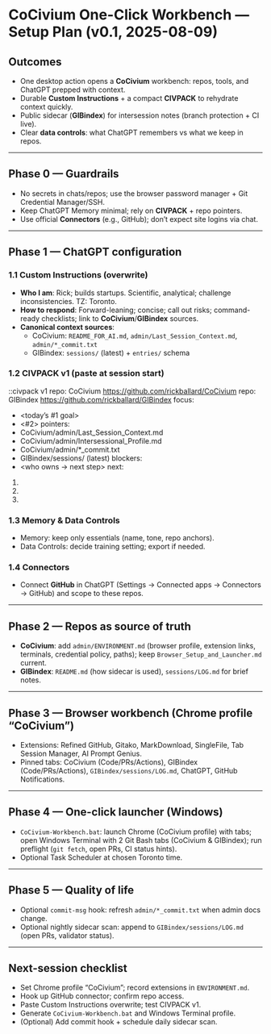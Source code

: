 # CoCivium One-Click Workbench — Setup Plan (v0.1, 2025-08-09)

## Outcomes
- One desktop action opens a **CoCivium** workbench: repos, tools, and ChatGPT prepped with context.
- Durable **Custom Instructions** + a compact **CIVPACK** to rehydrate context quickly.
- Public sidecar (**GIBindex**) for intersession notes (branch protection + CI live).
- Clear **data controls**: what ChatGPT remembers vs what we keep in repos.

---

## Phase 0 — Guardrails
- No secrets in chats/repos; use the browser password manager + Git Credential Manager/SSH.
- Keep ChatGPT Memory minimal; rely on **CIVPACK** + repo pointers.
- Use official **Connectors** (e.g., GitHub); don’t expect site logins via chat.

---

## Phase 1 — ChatGPT configuration
### 1.1 Custom Instructions (overwrite)
- **Who I am**: Rick; builds startups. Scientific, analytical; challenge inconsistencies. TZ: Toronto.
- **How to respond**: Forward-leaning; concise; call out risks; command-ready checklists; link to **CoCivium**/**GIBindex** sources.
- **Canonical context sources**:
  - CoCivium: `README_FOR_AI.md`, `admin/Last_Session_Context.md`, `admin/*_commit.txt`
  - GIBindex: `sessions/` (latest) + `entries/` schema

### 1.2 CIVPACK v1 (paste at session start)
::civpack v1
repo: CoCivium https://github.com/rickballard/CoCivium
repo: GIBindex  https://github.com/rickballard/GIBindex
focus:
  - <today’s #1 goal>
  - <#2>
pointers:
  - CoCivium/admin/Last_Session_Context.md
  - CoCivium/admin/Intersessional_Profile.md
  - CoCivium/admin/*_commit.txt
  - GIBindex/sessions/ (latest)
blockers:
  - <who owns → next step>
next:
  1) <next action>
  2) <next action>
  3) <next action>

### 1.3 Memory & Data Controls
- Memory: keep only essentials (name, tone, repo anchors).
- Data Controls: decide training setting; export if needed.

### 1.4 Connectors
- Connect **GitHub** in ChatGPT (Settings → Connected apps → Connectors → GitHub) and scope to these repos.

---

## Phase 2 — Repos as source of truth
- **CoCivium**: add `admin/ENVIRONMENT.md` (browser profile, extension links, terminals, credential policy, paths); keep `Browser_Setup_and_Launcher.md` current.
- **GIBindex**: `README.md` (how sidecar is used), `sessions/LOG.md` for brief notes.

---

## Phase 3 — Browser workbench (Chrome profile “CoCivium”)
- Extensions: Refined GitHub, Gitako, MarkDownload, SingleFile, Tab Session Manager, AI Prompt Genius.
- Pinned tabs: CoCivium (Code/PRs/Actions), GIBindex (Code/PRs/Actions), `GIBindex/sessions/LOG.md`, ChatGPT, GitHub Notifications.

---

## Phase 4 — One-click launcher (Windows)
- `CoCivium-Workbench.bat`: launch Chrome (CoCivium profile) with tabs; open Windows Terminal with 2 Git Bash tabs (CoCivium & GIBindex); run preflight (`git fetch`, open PRs, CI status hints).
- Optional Task Scheduler at chosen Toronto time.

---

## Phase 5 — Quality of life
- Optional `commit-msg` hook: refresh `admin/*_commit.txt` when admin docs change.
- Optional nightly sidecar scan: append to `GIBindex/sessions/LOG.md` (open PRs, validator status).

---

## Next-session checklist
- Set Chrome profile “CoCivium”; record extensions in `ENVIRONMENT.md`.
- Hook up GitHub connector; confirm repo access.
- Paste Custom Instructions overwrite; test CIVPACK v1.
- Generate `CoCivium-Workbench.bat` and Windows Terminal profile.
- (Optional) Add commit hook + schedule daily sidecar scan.

